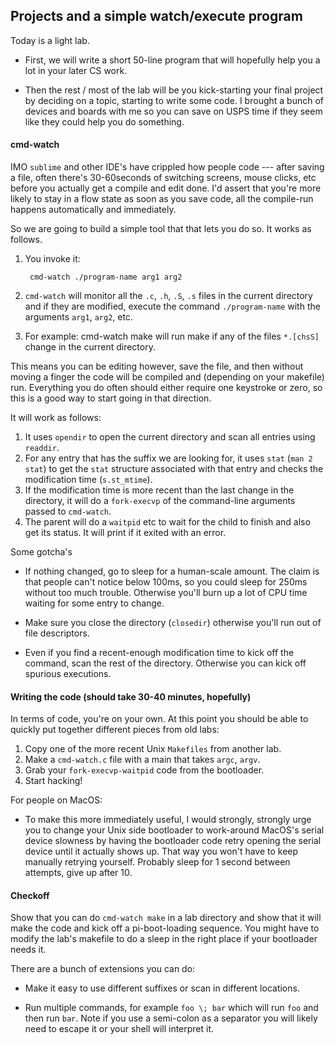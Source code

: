 ## Projects and a simple watch/execute program

Today is a light lab.    
 - First, we will write a short 50-line program that will hopefully help you 
   a lot in your later CS work.  

 - Then the rest / most of the lab will be you kick-starting your final
   project by deciding on a topic, starting to write some code.  I brought
   a bunch of devices and boards with me so you can save on USPS time
   if they seem like they could help you do something.

#### cmd-watch

IMO `sublime` and other IDE's have  crippled how people code --- after
saving a file, often there's 30-60seconds of switching screens, mouse
clicks, etc before you actually get a compile and edit done.  I'd assert
that you're more likely to stay in a flow state as soon as you save code, 
all the compile-run happens automatically and immediately.  

So we are going to build a simple tool that that lets you do so.  It works as follows.
  1. You invoke it:

          cmd-watch ./program-name arg1 arg2 

  2. `cmd-watch` will monitor all the `.c`, `.h`, `.S`, `.s` files in the current
     directory and if they are modified, execute the command `./program-name` with
     the arguments `arg1`, `arg2`, etc.
  3. For example:
          cmd-watch make
     will run make if any of the files `*.[chsS]` change in the current directory.

This means you can be editing however, save the file, and then without moving a finger
the code will be compiled and (depending on your makefile) run.  Everything you do
often should either require one keystroke or zero, so this is a good way to start going
in that direction.

It will work as follows:
  1. It uses `opendir` to open the current directory and scan all 
  entries using `readdir`.
  2. For any entry that has the suffix we are looking for, it uses `stat` 
  (`man 2 stat`) to get the `stat` structure associated with that entry and checks
  the modification time (`s.st_mtime`).
  3. If the modification time is more recent than the last change in the directory, it 
  will do a `fork-execvp` of the command-line arguments passed to `cmd-watch`.
  4. The parent will do a `waitpid` etc to wait for the child to finish and also
  get its status.  It will print if it exited with an error.

Some gotcha's
  - If nothing changed, go to sleep for a human-scale amount.  The claim
  is that people can't notice below 100ms, so you could sleep for 250ms
  without too much trouble.  Otherwise you'll burn up a lot of CPU time
  waiting for some entry to change.

  - Make sure you close the directory (`closedir`) otherwise you'll run
  out of file descriptors.

  - Even if you find a recent-enough modification time to kick off the
  command, scan the rest of the directory.  Otherwise you can kick off
  spurious executions.

#### Writing the code (should take 30-40 minutes, hopefully)

In terms of code, you're on your own.   At this point you should be able to 
quickly put together different pieces from old labs:
  1. Copy one of the more recent Unix `Makefiles` from another lab.
  2. Make a `cmd-watch.c` file with a main that takes `argc`, `argv`.
  3. Grab your `fork-execvp-waitpid` code from the bootloader.
  4. Start hacking!

For people on MacOS:
  - To make this more immediately useful, I would strongly, strongly
  urge you to change your Unix side bootloader to work-around MacOS's
  serial device slowness by having the bootloader code retry opening the
  serial device until it actually shows up.  That way you won't have to
  keep manually retrying yourself.  Probably sleep for 1 second between
  attempts, give up after 10.

#### Checkoff
  
Show that you can do `cmd-watch make` in a lab directory and show that it
will make the code and kick off a pi-boot-loading sequence.  You might
have to modify the lab's makefile to do a sleep in the right place if
your bootloader needs it.

There are a bunch of extensions you can do:
 - Make it easy to use different suffixes or scan in different locations.

 - Run multiple commands, for example `foo \; bar` which will run `foo` and then
  run `bar`.  Note if you use a semi-colon as a separator you will likely need to 
  escape it or your shell will interpret it.
